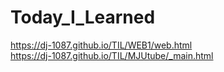 # Today_I_Learned
https://dj-1087.github.io/TIL/WEB1/web.html  
https://dj-1087.github.io/TIL/MJUtube/_main.html  